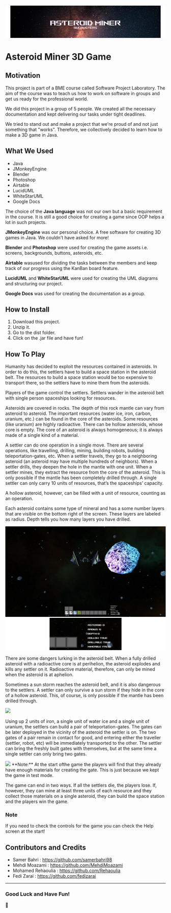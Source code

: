 ![ScreenShot](assets/Interface/StartScreen/BackgroundHeader.png)
# Asteroid Miner 3D Game

## Motivation
This project is part of a BME course called Software Project Laboratory. The aim of the course was to teach us how to work on software in groups and get us ready for the professional world.

We did this project in a group of 5 people. We created all the necessary documentation and kept delivering our tasks under tight deadlines.

We tried to stand out and make a project that we're proud of and not just something that "works". Therefore, we collectively decided to learn how to make a 3D game in Java.

## What We  Used
- Java
- JMonkeyEngine
- Blender
- Photoshop
- Airtable 
- LucidUML
- WhiteStarUML
- Google Docs

The choice of the **Java language** was not our own but a basic requirement in the course. It is still a good choice for creating a game since OOP helps a lot in such projects.

**JMonkeyEngine** was our personal choice. A free software for creating 3D games in Java. We couldn't have asked for more! 

**Blender** and **Photoshop** were used for creating the game assets i.e. screens, backgrounds, buttons, asteroids, etc. 

**Airtable** wasused for dividing the tasks between the members and keep track of our progress using the KanBan board feature.

**LucidUML** and **WhiteStarUML** were used for creating the UML diagrams and structuring our project.

**Google Docs** was used for creating the documentation as a group.

## How to Install

1. Download this project.
2. Unzip it.
3. Go to the dist folder.
4. Click on the .jar file and have fun!

## How To Play

Humanity has decided to exploit the resources contained in asteroids. In order to do this, the settlers have to build a space station in the asteroid belt. The resources to build a space station would be too expensive to transport there, so the settlers have to mine them from the asteroids.

Players of the game control the settlers. Settlers wander in the asteroid belt with single person spaceships looking for resources.

Asteroids are covered in rocks. The depth of this rock mantle can vary from asteroid to asteroid. The important resources (water ice, iron, carbon, uranium, etc.) can be found in the core of the asteroids. Some resources (like uranium) are highly radioactive. There can be hollow asteroids, whose core is empty. The core of an asteroid is always homogeneous; it is always made of a single kind of a material.

A settler can do one operation in a single move. There are several operations, like travelling, drilling, mining, building robots, building teleportation-gates, etc. When a settler travels, they go to a neighboring asteroid (an asteroid may have multiple hundreds of neighbors). When a settler drills, they deepen the hole in the mantle with one unit. When a settler mines, they extract the resource from the core of the asteroid. This is only possible if the mantle has been completely drilled through. A single settler can only carry 10 units of resources, that’s the spaceships’ capacity.

 A hollow asteroid, however, can be filled with a unit of resource, counting as an operation.

Each asteroid contains some type of mineral and has a some number layers that are visible on the bottom right of the screen. These layers are labeled as radius. Depth tells you how many layers you have drilled.

![ScreenShot](assets/Interface/Screenshots/Asteroid.png)
![ScreenShot](assets/Interface/Screenshots/AsteroidZoomed.png)

There are some dangers lurking in the asteroid belt. When a fully drilled asteroid with a radioactive core is at perihelion, the asteroid explodes and kills any settler on it. Radioactive material, therefore, can only be mined when the asteroid is at aphelion. 

Sometimes a sun storm reaches the asteroid belt, and it is also dangerous to the settlers. A settler can only survive a sun storm if they hide in the core of a hollow asteroid. This, of course, is only possible if the mantle has been drilled through.

<img src="assets/Interface/Screenshots/gameplayVideo.gif?raw=true">

Using up 2 units of iron, a single unit of water ice and a single unit of uranium, the settlers can build a pair of teleportation-gates. The gates can be later deployed in the vicinity of the asteroid the settler is on. The two gates of a pair remain in contact for good, and entering either the traveller (settler, robot, etc) will be immediately transported to the other. The settler can bring the freshly built gates with themselves, but at the same time a single settler can only bring two gates. 

<img src="assets/Interface/Screenshots/TeleportationGateVideo.gif?raw=true">
**Note:** At the start ofthe game the players will find that they already have enough materials for creating the gate. This is just because we kept the game in test mode.

The game can end in two ways. If all the settlers die, the players lose. If, however, they can mine at least three units of each resource and they collect those materials on a single asteroid, they can build the space station and the players win the game.

### **Note**
If you need to check the controls for the game you can check the Help screen at the start!


## Contributors and Credits

- Samer Bahri : https://github.com/samerbahri98
- Mehdi Moazami : https://github.com/MehdiMoazami
- Mohamed Rehaoulia : https://github.com/Rehaoulia
- Fedi Zarai : https://github.com/fedizarai

_________
### Good Luck and Have Fun! 
:partying_face: